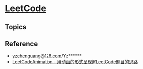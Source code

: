 # [LeetCode](https://leetcode.com)

## Topics


## Reference
* yzchenguang@126.com/Yz******
* [LeetCodeAnimation - 用动画的形式呈现解LeetCode题目的思路](https://github.com/MisterBooo/LeetCodeAnimation)